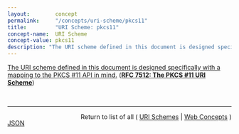 ```yaml
---
layout:        concept
permalink:     "/concepts/uri-scheme/pkcs11"
title:         "URI Scheme: pkcs11"
concept-name:  URI Scheme
concept-value: pkcs11
description: "The URI scheme defined in this document is designed specifically with a mapping to the PKCS #11 API in mind."
---
```


[The URI scheme defined in this document is designed specifically with a mapping to the PKCS #11 API in mind.](https://datatracker.ietf.org/doc/html/rfc7512#section-2 "Read documentation for URI Scheme &#34;pkcs11&#34;") (**[RFC 7512: The PKCS #11 URI Scheme](/specs/IETF/RFC/7512 "This memo specifies a PKCS #11 Uniform Resource Identifier (URI) Scheme for identifying PKCS #11 objects stored in PKCS #11 tokens and also for identifying PKCS #11 tokens, slots, or libraries.  The URI scheme is based on how PKCS #11 objects, tokens, slots, and libraries are identified in &#34;PKCS #11 v2.20: Cryptographic Token Interface Standard&#34;.")**)

<br/>
<hr/>

<p style="float : left"><a href="./pkcs11.json" title="JSON representing this particular Web Concept value">JSON</a></p>
<p style="text-align: right">Return to list of all ( <a href="../uri-scheme/">URI Schemes</a> | <a href="../">Web Concepts</a> )</p>
